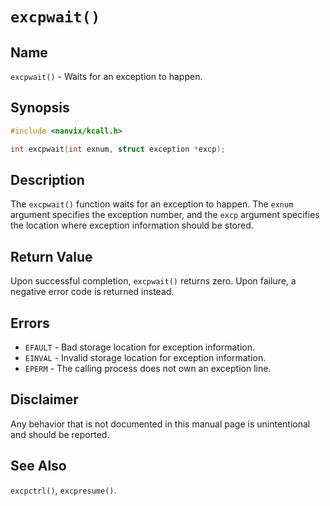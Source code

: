 # `excpwait()`

## Name

`excpwait()` - Waits for an exception to happen.

## Synopsis

```c
#include <nanvix/kcall.h>

int excpwait(int exnum, struct exception *excp);
```

## Description

The `excpwait()` function waits for an exception to happen. The `exnum` argument specifies the exception number, and the `excp` argument specifies the location where exception information should be stored.

## Return Value

Upon successful completion, `excpwait()` returns zero. Upon failure, a negative error code is
returned instead.

## Errors

- `EFAULT` - Bad storage location for exception information.
- `EINVAL` - Invalid storage location for exception information.
- `EPERM` - The calling process does not own an exception line.

## Disclaimer

Any behavior that is not documented in this manual page is unintentional and should be reported.

## See Also

`excpctrl()`, `excpresume()`.
